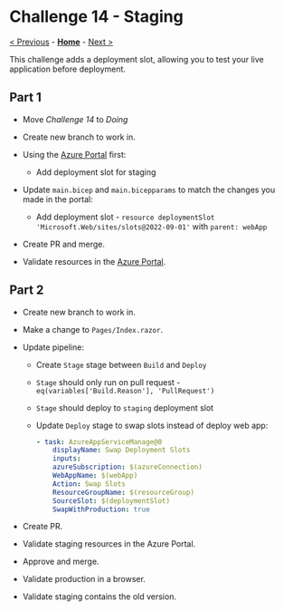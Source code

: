 # Challenge 14 - Staging

[< Previous](./Challenge-13.md) - **[Home](../README.md)** - [Next >](./Challenge-15.md)

This challenge adds a deployment slot, allowing you to test your live application before deployment.

## Part 1

- Move *Challenge 14* to *Doing*
- Create new branch to work in.
- Using the [Azure Portal](https://portal.azure.com/) first:

  - Add deployment slot for staging

- Update `main.bicep` and `main.bicepparams` to match the changes you made in the portal:

  - Add deployment slot - `resource deploymentSlot 'Microsoft.Web/sites/slots@2022-09-01'` with `parent: webApp`

- Create PR and merge.
- Validate resources in the [Azure Portal](https://portal.azure.com/).

## Part 2

- Create new branch to work in.
- Make a change to `Pages/Index.razor`.
- Update pipeline:

  - Create `Stage` stage between `Build` and `Deploy`
  - `Stage` should only run on pull request - `eq(variables['Build.Reason'], 'PullRequest')`
  - `Stage` should deploy to `staging` deployment slot
  - Update `Deploy` stage to swap slots instead of deploy web app:

    ```yaml
    - task: AzureAppServiceManage@0
        displayName: Swap Deployment Slots
        inputs:
        azureSubscription: $(azureConnection)
        WebAppName: $(webApp)
        Action: Swap Slots
        ResourceGroupName: $(resourceGroup)
        SourceSlot: $(deploymentSlot)
        SwapWithProduction: true
    ```

- Create PR.
- Validate staging resources in the Azure Portal.
- Approve and merge.
- Validate production in a browser.
- Validate staging contains the old version.
